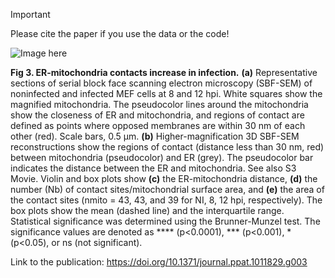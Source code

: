 > [!IMPORTANT]
> Please cite the paper if you use the data or the code!

![Image here](https://github.com/leclercsimon74/2024_mito-HSV_paper/blob/main/Figure%203/Figure3.png)

**Fig 3. ER-mitochondria contacts increase in infection.**
**(a)** Representative sections of serial block face scanning electron microscopy (SBF-SEM) of noninfected and infected MEF cells at 8 and 12 hpi. White squares show the magnified mitochondria. The pseudocolor lines around the mitochondria show the closeness of ER and mitochondria, and regions of contact are defined as points where opposed membranes are within 30 nm of each other (red). Scale bars, 0.5 μm. **(b)** Higher-magnification 3D SBF-SEM reconstructions show the regions of contact (distance less than 30 nm, red) between mitochondria (pseudocolor) and ER (grey). The pseudocolor bar indicates the distance between the ER and mitochondria. See also S3 Movie. Violin and box plots show **(c)** the ER-mitochondria distance, **(d)** the number (Nb) of contact sites/mitochondrial surface area, and **(e)** the area of the contact sites (nmito = 43, 43, and 39 for NI, 8, 12 hpi, respectively). The box plots show the mean (dashed line) and the interquartile range. Statistical significance was determined using the Brunner-Munzel test. The significance values are denoted as **** (p<0.0001), *** (p<0.001), *(p<0.05), or ns (not significant).

Link to the publication: https://doi.org/10.1371/journal.ppat.1011829.g003

